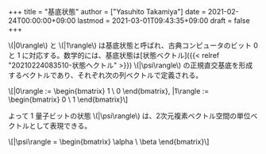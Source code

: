 +++
title = "基底状態"
author = ["Yasuhito Takamiya"]
date = 2021-02-24T00:00:00+09:00
lastmod = 2021-03-01T09:43:35+09:00
draft = false
+++

\\(|0\rangle\\) と \\(|1\rangle\\) は基底状態と呼ばれ、古典コンピュータのビット 0 と 1 に対応する。数学的には、基底状態は[状態ベクトル]({{< relref "20210224083510-状態ヘクトル" >}}) \\(|\psi\rangle\\) の正規直交基底を形成するベクトルであり、それぞれ次の列ベクトルで定義される。

\\[|0\rangle := \begin{bmatrix} 1 \\ 0 \end{bmatrix}, |1\rangle := \begin{bmatrix} 0 \\ 1 \end{bmatrix}\\]

よって 1 量子ビットの状態 \\(|\psi\rangle\\) は、2次元複素ベクトル空間の単位ベクトルとして表現できる。

\\[|\psi\rangle = \begin{bmatrix} \alpha \\ \beta \end{bmatrix}\\]
